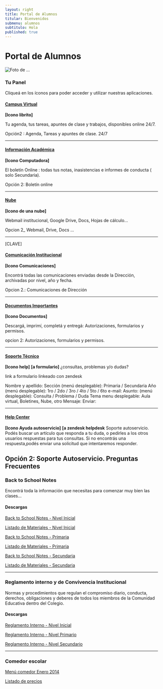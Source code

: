 ```yaml
---
layout: right
title: Portal de Alumnos
titular: Bienvenidos
submenu: alumnos
subtitulo: Hola
published: true
---
```


# Portal de Alumnos
 
![Foto de ...](http://placeimg.com/720/300/people)



### Tu Panel

Cliqueá en los íconos para poder acceder y utilizar nuestras aplicaciones. 


#### [Campus Virtual]()
**[Icono librito]**

Tu agenda, tus tareas, apuntes de clase y trabajos, disponibles online 24/7.

Opción2 : Agenda, Tareas y apuntes de clase. 24/7

---

#### [Información Académica]()
**[Icono Computadora]**

El boletín Online : todas tus notas, inasistencias e informes de conducta ( solo Secundaria). 

Opción 2: Boletín online

---

#### [Nube]()
**[Icono de una nube]**

 Webmail institucional, Google Drive, Docs, Hojas de cálculo...
 
 Opcion 2_ Webmail, Drive, Docs ...
 
---
[CLAVE]
#### [Comunicación Institucional]()
**[Icono Comunicaciones]**

Encontrá todas las comunicaciones enviadas desde la Dirección, archivadas por nivel, año y fecha.  

Opcion 2.: Comunicaciones de Dirección

---

#### [Documentos Importantes]()
**[Icono Documentos]**

Descargá, imprimí, completá y entregá: Autorizaciones, formularios y permisos.  

opcion 2: Autorizaciones, formularios y permisos.

---


#### [Soporte Técnico]()
**[Icono help]**
**[a formulario]**
¿consultas, problemas y/o dudas? 



link a formulario linkeado con zendesk

Nombre y apellido:
Sección (menú desplegable): Primaria / Secundaria
Año (menú desplegable): 1ro / 2do / 3ro / 4to / 5to / 6to
e-mail:
Asunto: (menú desplegable): Consulta / Problema / Duda
Tema menu desplegable: Aula virtual, Boletines, Nube, otro
Mensaje:
Enviar:

---

#### [Help Center]()
**[Icono Ayuda autoservicio]**
**[a zendesk helpdesk**
Soporte autoservicio. Podés buscar un artículo que responda a tu duda,  o pedirles a los otros usuarios respuestas para tus consultas. Si no encontrás una respuesta,podés  enviar una solicitud que intentaremos responder. 

Opción 2: Soporte Autoservicio. Preguntas Frecuentes 
--- 

### Back to School Notes

Encontrá toda la información que necesitas para comenzar muy bien las clases... 

#### Descargas

[Back to School Notes - Nivel Inicial]() 

[Listado de Materiales - Nivel Inicial]() 

[Back to School Notes - Primaria]()

[Listado de Materiales - Primaria]() 

[Back to School Notes - Secundaria]()

[Listado de Materiales - Secundaria]() 

---

### Reglamento interno y de Convivencia Institucional

Normas y procedimientos que regulan el compromiso diario, conducta, derechos, obligaciones y deberes de todos los miembros de la Comunidad Educativa dentro del Colegio.

#### Descargas

[Reglamento Interno - Nivel Inicial]() 

[Reglamento Interno - Nivel Primario]() 

[Reglamento Interno - Nivel Secundario]()


---


### Comedor escolar

[Menú comedor Enero 2014]()

[Listado de precios]()